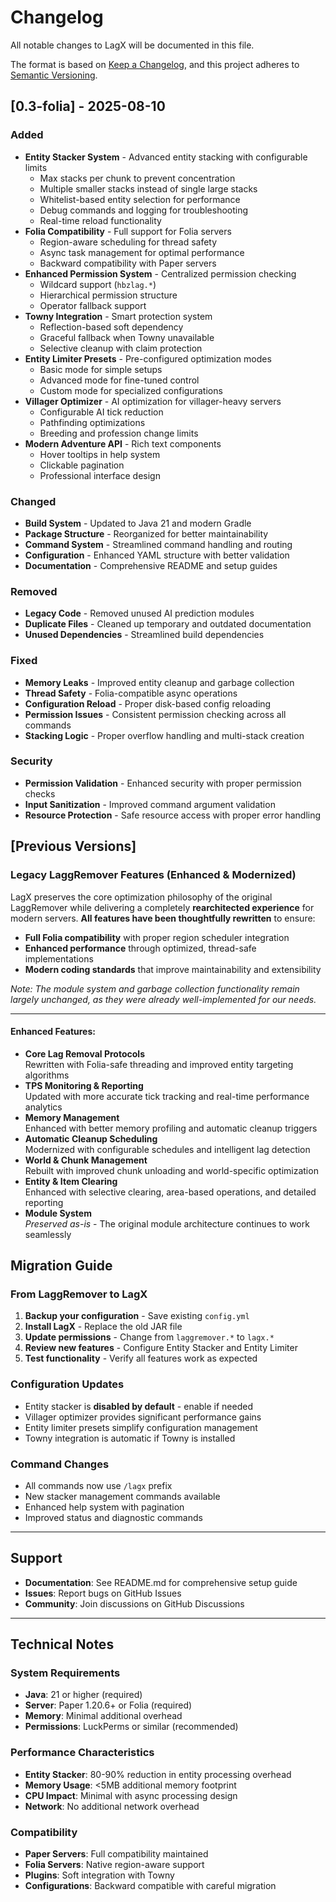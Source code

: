 # Changelog

All notable changes to LagX will be documented in this file.

The format is based on [Keep a Changelog](https://keepachangelog.com/en/1.0.0/),
and this project adheres to [Semantic Versioning](https://semver.org/spec/v2.0.0.html).

## [0.3-folia] - 2025-08-10

### Added

- **Entity Stacker System** - Advanced entity stacking with configurable limits
  - Max stacks per chunk to prevent concentration
  - Multiple smaller stacks instead of single large stacks
  - Whitelist-based entity selection for performance
  - Debug commands and logging for troubleshooting
  - Real-time reload functionality
- **Folia Compatibility** - Full support for Folia servers
  - Region-aware scheduling for thread safety
  - Async task management for optimal performance
  - Backward compatibility with Paper servers
- **Enhanced Permission System** - Centralized permission checking
  - Wildcard support (`hbzlag.*`)
  - Hierarchical permission structure
  - Operator fallback support
- **Towny Integration** - Smart protection system
  - Reflection-based soft dependency
  - Graceful fallback when Towny unavailable
  - Selective cleanup with claim protection
- **Entity Limiter Presets** - Pre-configured optimization modes
  - Basic mode for simple setups
  - Advanced mode for fine-tuned control
  - Custom mode for specialized configurations
- **Villager Optimizer** - AI optimization for villager-heavy servers
  - Configurable AI tick reduction
  - Pathfinding optimizations
  - Breeding and profession change limits
- **Modern Adventure API** - Rich text components
  - Hover tooltips in help system
  - Clickable pagination
  - Professional interface design

### Changed

- **Build System** - Updated to Java 21 and modern Gradle
- **Package Structure** - Reorganized for better maintainability
- **Command System** - Streamlined command handling and routing
- **Configuration** - Enhanced YAML structure with better validation
- **Documentation** - Comprehensive README and setup guides

### Removed

- **Legacy Code** - Removed unused AI prediction modules
- **Duplicate Files** - Cleaned up temporary and outdated documentation
- **Unused Dependencies** - Streamlined build dependencies

### Fixed

- **Memory Leaks** - Improved entity cleanup and garbage collection
- **Thread Safety** - Folia-compatible async operations
- **Configuration Reload** - Proper disk-based config reloading
- **Permission Issues** - Consistent permission checking across all commands
- **Stacking Logic** - Proper overflow handling and multi-stack creation

### Security

- **Permission Validation** - Enhanced security with proper permission checks
- **Input Sanitization** - Improved command argument validation
- **Resource Protection** - Safe resource access with proper error handling

## [Previous Versions]

### Legacy LaggRemover Features (Enhanced & Modernized)

LagX preserves the core optimization philosophy of the original LaggRemover while delivering a completely **rearchitected experience** for modern servers. **All features have been thoughtfully rewritten** to ensure:

- **Full Folia compatibility** with proper region scheduler integration
- **Enhanced performance** through optimized, thread-safe implementations
- **Modern coding standards** that improve maintainability and extensibility

_Note: The module system and garbage collection functionality remain largely unchanged, as they were already well-implemented for our needs._

---

#### **Enhanced Features:**

- **Core Lag Removal Protocols**  
  Rewritten with Folia-safe threading and improved entity targeting algorithms
- **TPS Monitoring & Reporting**  
  Updated with more accurate tick tracking and real-time performance analytics
- **Memory Management**  
  Enhanced with better memory profiling and automatic cleanup triggers
- **Automatic Cleanup Scheduling**  
  Modernized with configurable schedules and intelligent lag detection
- **World & Chunk Management**  
  Rebuilt with improved chunk unloading and world-specific optimization
- **Entity & Item Clearing**  
  Enhanced with selective clearing, area-based operations, and detailed reporting
- **Module System**  
  _Preserved as-is_ - The original module architecture continues to work seamlessly

## Migration Guide

### From LaggRemover to LagX

1. **Backup your configuration** - Save existing `config.yml`
2. **Install LagX** - Replace the old JAR file
3. **Update permissions** - Change from `laggremover.*` to `lagx.*`
4. **Review new features** - Configure Entity Stacker and Entity Limiter
5. **Test functionality** - Verify all features work as expected

### Configuration Updates

- Entity stacker is **disabled by default** - enable if needed
- Villager optimizer provides significant performance gains
- Entity limiter presets simplify configuration management
- Towny integration is automatic if Towny is installed

### Command Changes

- All commands now use `/lagx` prefix
- New stacker management commands available
- Enhanced help system with pagination
- Improved status and diagnostic commands

---

## Support

- **Documentation**: See README.md for comprehensive setup guide
- **Issues**: Report bugs on GitHub Issues
- **Community**: Join discussions on GitHub Discussions

---

## Technical Notes

### System Requirements

- **Java**: 21 or higher (required)
- **Server**: Paper 1.20.6+ or Folia (required)
- **Memory**: Minimal additional overhead
- **Permissions**: LuckPerms or similar (recommended)

### Performance Characteristics

- **Entity Stacker**: 80-90% reduction in entity processing overhead
- **Memory Usage**: <5MB additional memory footprint
- **CPU Impact**: Minimal with async processing design
- **Network**: No additional network overhead

### Compatibility

- **Paper Servers**: Full compatibility maintained
- **Folia Servers**: Native region-aware support
- **Plugins**: Soft integration with Towny
- **Configurations**: Backward compatible with careful migration
